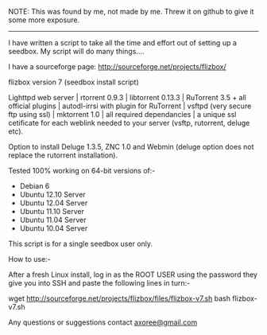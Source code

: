 NOTE: This was found by me, not made by me. Threw it on github to give it some more exposure.

-----------------

I have written a script to take all the time and effort out of setting up a seedbox. My script will do many things....

I have a sourceforge page: http://sourceforge.net/projects/flizbox/

flizbox version 7 (seedbox install script)

Lighttpd web server | rtorrent 0.9.3 | libtorrent 0.13.3 | RuTorrent 3.5 + all official plugins | autodl-irrsi with plugin for RuTorrent | vsftpd (very secure ftp using ssl) | mktorrent 1.0 | all required dependancies | a unique ssl cetificate for each weblink needed to your server (vsftp, rutorrent, deluge etc).

Option to install Deluge 1.3.5, ZNC 1.0 and Webmin (deluge option does not replace the rutorrent installation).

Tested 100% working on 64-bit versions of:-

- Debian 6
- Ubuntu 12.10 Server
- Ubuntu 12.04 Server
- Ubuntu 11.10 Server
- Ubuntu 11.04 Server
- Ubuntu 10.04 Server

This script is for a single seedbox user only.

How to use:-

After a fresh Linux install, log in as the ROOT USER using the password they give you into SSH and paste the following lines in turn:-

wget http://sourceforge.net/projects/flizbox/files/flizbox-v7.sh
bash flizbox-v7.sh

Any questions or suggestions contact axoree@gmail.com


